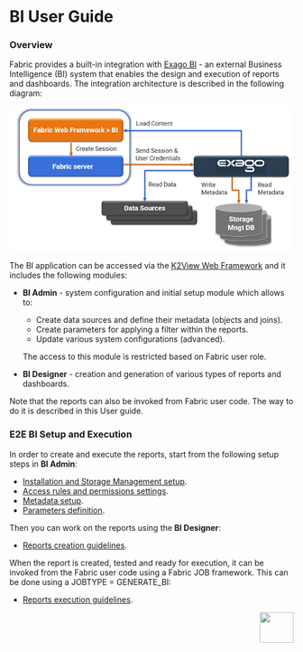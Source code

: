 # BI User Guide 

### Overview

Fabric provides a built-in integration with [Exago BI](https://support.exagoinc.com/hc/en-us) - an external Business Intelligence (BI) system that enables the design and execution of reports and dashboards. The integration architecture is described in the following diagram:

![arc](images/bi_integration_architecture.PNG)

The BI application can be accessed via the [K2View Web Framework](https://support.k2view.com/Academy_6.5/articles/30_web_framework/01_web_framework_overview.html) and it includes the following modules:

* **BI Admin** - system configuration and initial setup module which allows to: 

  - Create data sources and define their metadata (objects and joins).
  - Create parameters for applying a filter within the reports.
  - Update various system configurations (advanced).

  The access to this module is restricted based on Fabric user role.

* **BI Designer** - creation and generation of various types of reports and dashboards. 

Note that the reports can also be invoked from Fabric user code. The way to do it is described in this User guide.

### E2E BI Setup and Execution

In order to create and execute the reports, start from the following setup steps in **BI Admin**:

* [Installation and Storage Management setup](01_Installation.md).
* [Access rules and permissions settings](02_Permissions_Setup.md).
* [Metadata setup](03_Metadata_Setup).
* [Parameters definition](04_parameters.md).

Then you can work on the reports using the **BI Designer**:

* [Reports creation guidelines](05_report_creation_guidelines.md).

When the report is created, tested and ready for execution, it can be invoked from the Fabric user code using a Fabric JOB framework. This can be done using a JOBTYPE = GENERATE_BI:

* [Reports execution guidelines](06_report_execution_guidelines.md). 



[<img align="right" width="60" height="54" src="/articles/images/Next.png">](01_Installation.md) 
